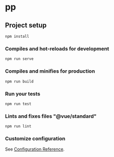 # pp

## Project setup
```
npm install
```

### Compiles and hot-reloads for development
```
npm run serve
```

### Compiles and minifies for production
```
npm run build
```

### Run your tests
```
npm run test
```

### Lints and fixes files      "@vue/standard"
```
npm run lint
```

### Customize configuration
See [Configuration Reference](https://cli.vuejs.org/config/).
